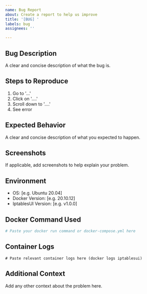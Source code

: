 ```yaml
---
name: Bug Report
about: Create a report to help us improve
title: '[BUG] '
labels: bug
assignees: ''

---
```


## Bug Description
A clear and concise description of what the bug is.

## Steps to Reproduce
1. Go to '...'
2. Click on '....'
3. Scroll down to '....'
4. See error

## Expected Behavior
A clear and concise description of what you expected to happen.

## Screenshots
If applicable, add screenshots to help explain your problem.

## Environment
- OS: [e.g. Ubuntu 20.04]
- Docker Version: [e.g. 20.10.12]
- IptablesUI Version: [e.g. v1.0.0]

## Docker Command Used
```bash
# Paste your docker run command or docker-compose.yml here
```

## Container Logs
```
# Paste relevant container logs here (docker logs iptablesui)
```

## Additional Context
Add any other context about the problem here.